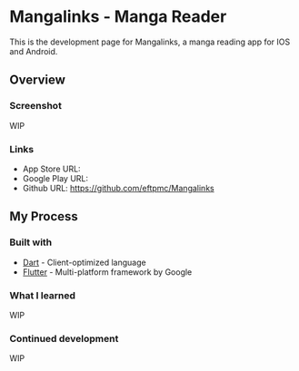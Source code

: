 # Mangalinks - Manga Reader

This is the development page for Mangalinks, a manga reading app for IOS and Android.

## Overview

### Screenshot

WIP

### Links

- App Store URL:
- Google Play URL:
- Github URL: https://github.com/eftpmc/Mangalinks

## My Process

### Built with

- [Dart](https://dart.dev/) - Client-optimized language
- [Flutter](https://flutter.dev/) - Multi-platform framework by Google

### What I learned

WIP

### Continued development

WIP
